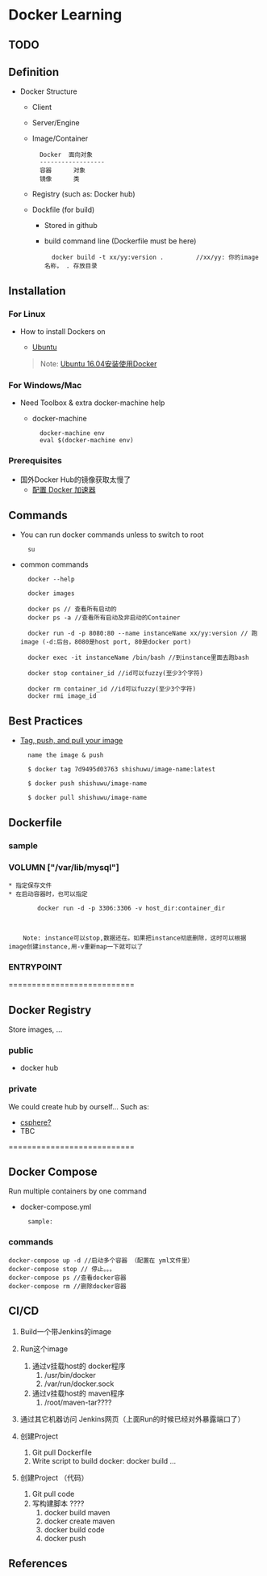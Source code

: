 # Docker Learning
## TODO





		

## Definition
* Docker Structure
	* Client
	* Server/Engine
	* Image/Container

			Docker	面向对象
			------------------
			容器		对象
			镜像		类

	* Registry (such as: Docker hub)
	* Dockfile (for build)
		* Stored in github
		* build command line (Dockerfile must be here)
				
				docker build -t xx/yy:version . 		//xx/yy: 你的image名称， . 存放目录

## Installation
### For Linux
* How to install Dockers on
	* [Ubuntu](https://docs.docker.com/engine/installation/linux/ubuntulinux/)

	> Note: [Ubuntu 16.04安装使用Docker](http://blog.csdn.net/mickjoust/article/details/51578629)
	

### For Windows/Mac
* Need Toolbox & extra docker-machine help
	* docker-machine
		
			docker-machine env
			eval $(docker-machine env)

### Prerequisites
* 国外Docker Hub的镜像获取太慢了
	* [配置 Docker 加速器](https://www.daocloud.io/mirror#accelerator-doc)

## Commands
* You can run docker commands unless to switch to root 

		su

* common commands
	
		docker --help
	
		docker images

		docker ps // 查看所有启动的
		docker ps -a //查看所有启动及非启动的Container

		docker run -d -p 8080:80 --name instanceName xx/yy:version // 跑image (-d:后台，8080是host port, 80是docker port)

		docker exec -it instanceName /bin/bash //到instance里面去跑bash

		docker stop container_id //id可以fuzzy(至少3个字符)		

		docker rm container_id //id可以fuzzy(至少3个字符)
		docker rmi image_id
	

## Best Practices
* [Tag, push, and pull your image](https://docs.docker.com/engine/getstarted/step_six/)
	
		name the image & push
		
		$ docker tag 7d9495d03763 shishuwu/image-name:latest
		
		$ docker push shishuwu/image-name

		$ docker pull shishuwu/image-name

## Dockerfile
### sample


### VOLUMN ["/var/lib/mysql"] 
	* 指定保存文件
	* 在启动容器时，也可以指定
		
			docker run -d -p 3306:3306 -v host_dir:container_dir

			
		
		Note: instance可以stop,数据还在。如果把instance彻底删除，这时可以根据image创建instance,用-v重新map一下就可以了

### ENTRYPOINT

===========================

## Docker Registry
Store images, ...
### public 
* docker hub

### private
We could create hub by ourself... Such as:

* [csphere?](https://hub.docker.com/r/csphere/csphere/)
* TBC

===========================

## Docker Compose
Run multiple containers by one command

* docker-compose.yml

		sample: 

### commands
	docker-compose up -d //启动多个容器 （配置在 yml文件里）
	docker-compose stop // 停止。。。
	docker-compose ps //查看docker容器
	docker-compose rm //删除docker容器




## CI/CD
1. Build一个带Jenkins的image
2. Run这个image
	1. 通过v挂载host的 docker程序
		1. /usr/bin/docker
		2. /var/run/docker.sock
	3. 通过v挂载host的 maven程序
		1. /root/maven-tar????


3. 通过其它机器访问 Jenkins网页（上面Run的时候已经对外暴露端口了）

4. 创建Project
	1. Git pull Dockerfile
	2. Write script to build docker: docker build ...

5. 创建Project （代码）
	1. Git pull code
	2. 写构建脚本 ????
		1. docker build maven
		2. docker create maven
		3. docker build code
		4. docker push

## References


	
